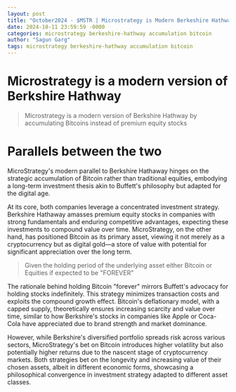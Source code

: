 ```yaml
---
layout: post
title: "October2024 - $MSTR | Microstrategy is Modern Berkeshire Hathway"
date: 2024-10-11 23:59:59 -0000
categories: microstrategy berkeshire-hathway accumulation bitcoin
author: "Sagun Garg"
tags: microstrategy berkeshire-hathway accumulation bitcoin
---
```


# Microstrategy is a modern version of Berkshire Hathway

> Microstrategy is a modern version of Berkshire Hathway by accumulating Bitcoins instead of premium equity stocks

# Parallels between the two
MicroStrategy's modern parallel to Berkshire Hathaway hinges on the strategic accumulation of Bitcoin rather than traditional equities, embodying a long-term investment thesis akin to Buffett's philosophy but adapted for the digital age. 

At its core, both companies leverage a concentrated investment strategy. Berkshire Hathaway amasses premium equity stocks in companies with strong fundamentals and enduring competitive advantages, expecting these investments to compound value over time. MicroStrategy, on the other hand, has positioned Bitcoin as its primary asset, viewing it not merely as a cryptocurrency but as digital gold—a store of value with potential for significant appreciation over the long term.

> Given the holding period of the underlying asset either Bitcoin or Equities if expected to be "FOREVER"

The rationale behind holding Bitcoin "forever" mirrors Buffett's advocacy for holding stocks indefinitely. This strategy minimizes transaction costs and exploits the compound growth effect. Bitcoin's deflationary model, with a capped supply, theoretically ensures increasing scarcity and value over time, similar to how Berkshire's stocks in companies like Apple or Coca-Cola have appreciated due to brand strength and market dominance.

However, while Berkshire's diversified portfolio spreads risk across various sectors, MicroStrategy's bet on Bitcoin introduces higher volatility but also potentially higher returns due to the nascent stage of cryptocurrency markets. Both strategies bet on the longevity and increasing value of their chosen assets, albeit in different economic forms, showcasing a philosophical convergence in investment strategy adapted to different asset classes. 